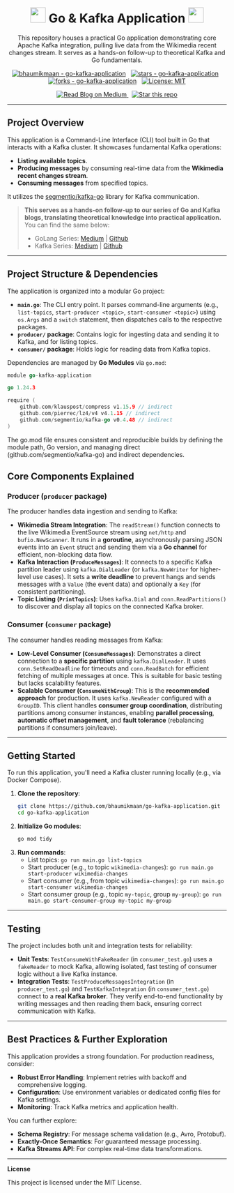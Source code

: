 <h1 align="middle"> <img src="https://skillicons.dev/icons?i=go" width="35"/> Go & Kafka Application <img src="https://skillicons.dev/icons?i=kafka" width="35" /></h1>

<div align="center">

This repository houses a practical Go application demonstrating core Apache Kafka integration, pulling live data from the Wikimedia recent changes stream. It serves as a hands-on follow-up to theoretical Kafka and Go fundamentals.

[![bhaumikmaan - go-kafka-application](https://img.shields.io/static/v1?label=bhaumikmaan&message=go-kafka-application&color=00ADD8&logo=github)](https://github.com/bhaumikmaan/go-kafka-application "Go to GitHub repo")
&nbsp; [![stars - go-kafka-application](https://img.shields.io/github/stars/bhaumikmaan/go-kafka-application?style=social)](https://github.com/bhaumikmaan/go-kafka-application)
&nbsp; [![forks - go-kafka-application](https://img.shields.io/github/forks/bhaumikmaan/go-kafka-application?style=social)](https://github.com/bhaumikmaan/go-kafka-application)
&nbsp; [![License: MIT](https://img.shields.io/badge/License-MIT-00ADD8.svg)](https://opensource.org/licenses/MIT)
<br/>

<a href="https://medium.com/@bhaumikmaan/go-kafka-from-theory-to-practice-96e0757e02ca" target="_blank">
<img src="https://img.shields.io/badge/Read%20Blog%20on-Medium-black?logo=medium&style=for-the-badge" alt="Read Blog on Medium"/>
</a>
&nbsp;
<a href="https://github.com/bhaumikmaan/go-kafka-application/stargazers" target="_blank">
 <img src="https://img.shields.io/badge/Star-This%20Repo-yellow?style=for-the-badge&logo=github" alt="Star this repo"/>
</a>
</div>

---

## Project Overview

This application is a Command-Line Interface (CLI) tool built in Go that interacts with a Kafka cluster. It showcases fundamental Kafka operations:
* **Listing available topics**.
* **Producing messages** by consuming real-time data from the **Wikimedia recent changes stream**.
* **Consuming messages** from specified topics.

It utilizes the [segmentio/kafka-go](https://pkg.go.dev/github.com/segmentio/kafka-go) library for Kafka communication.

> **This serves as a hands-on follow-up to our series of Go and Kafka blogs, translating theoretical knowledge into practical application.** You can find the same below:
> <br> 
> * GoLang Series: [Medium](https://medium.com/@bhaumikmaan/list/golang-92f51617836c) | [Github](https://github.com/bhaumikmaan/Understanding-GoLang)
> * Kafka Series: [Medium](https://medium.com/@bhaumikmaan/list/kafka-549d42bfaa31) | [Github](https://github.com/bhaumikmaan/Understanding-Kafka-Basics)

---

## Project Structure & Dependencies

The application is organized into a modular Go project:

* **`main.go`**: The CLI entry point. It parses command-line arguments (e.g., `list-topics`, `start-producer <topic>`, `start-consumer <topic>`) using `os.Args` and a `switch` statement, then dispatches calls to the respective packages.
* **`producer/` package**: Contains logic for ingesting data and sending it to Kafka, and for listing topics.
* **`consumer/` package**: Holds logic for reading data from Kafka topics.

Dependencies are managed by **Go Modules** via `go.mod`:
```go
module go-kafka-application

go 1.24.3

require (
    github.com/klauspost/compress v1.15.9 // indirect
    github.com/pierrec/lz4/v4 v4.1.15 // indirect
    github.com/segmentio/kafka-go v0.4.48 // indirect
)
```
The go.mod file ensures consistent and reproducible builds by defining the module path, Go version, and managing direct (github.com/segmentio/kafka-go) and indirect dependencies.

## Core Components Explained

### **Producer (`producer` package)**
The producer handles data ingestion and sending to Kafka:
* **Wikimedia Stream Integration**: The `readStream()` function connects to the live Wikimedia EventSource stream using `net/http` and `bufio.NewScanner`. It runs in a **goroutine**, asynchronously parsing JSON events into an `Event` struct and sending them via a **Go channel** for efficient, non-blocking data flow.
* **Kafka Interaction (`ProduceMessages`)**: It connects to a specific Kafka partition leader using `kafka.DialLeader` (or `kafka.NewWriter` for higher-level use cases). It sets a **write deadline** to prevent hangs and sends messages with a `Value` (the event data) and optionally a `Key` (for consistent partitioning).
* **Topic Listing (`PrintTopics`)**: Uses `kafka.Dial` and `conn.ReadPartitions()` to discover and display all topics on the connected Kafka broker.

### **Consumer (`consumer` package)**
The consumer handles reading messages from Kafka:
* **Low-Level Consumer (`ConsumeMessages`)**: Demonstrates a direct connection to a **specific partition** using `kafka.DialLeader`. It uses `conn.SetReadDeadline` for timeouts and `conn.ReadBatch` for efficient fetching of multiple messages at once. This is suitable for basic testing but lacks scalability features.
* **Scalable Consumer (`ConsumeWithGroup`)**: This is the **recommended approach** for production. It uses `kafka.NewReader` configured with a `GroupID`. This client handles **consumer group coordination**, distributing partitions among consumer instances, enabling **parallel processing**, **automatic offset management**, and **fault tolerance** (rebalancing partitions if consumers join/leave).

---

## Getting Started

To run this application, you'll need a Kafka cluster running locally (e.g., via Docker Compose).

1.  **Clone the repository**:
    ```bash
    git clone https://github.com/bhaumikmaan/go-kafka-application.git
    cd go-kafka-application
    ```
2.  **Initialize Go modules**:
    ```bash
    go mod tidy
    ```
3.  **Run commands**:
    * List topics: `go run main.go list-topics`
    * Start producer (e.g., to topic `wikimedia-changes`): `go run main.go start-producer wikimedia-changes`
    * Start consumer (e.g., from topic `wikimedia-changes`): `go run main.go start-consumer wikimedia-changes`
    * Start consumer group (e.g., topic `my-topic`, group `my-group`): `go run main.go start-consumer-group my-topic my-group`

---

## Testing

The project includes both unit and integration tests for reliability:

* **Unit Tests**: `TestConsumeWithFakeReader` (in `consumer_test.go`) uses a `fakeReader` to mock Kafka, allowing isolated, fast testing of consumer logic without a live Kafka instance.
* **Integration Tests**: `TestProduceMessagesIntegration` (in `producer_test.go`) and `TestKafkaIntegration` (in `consumer_test.go`) connect to a **real Kafka broker**. They verify end-to-end functionality by writing messages and then reading them back, ensuring correct communication with Kafka.

---

## Best Practices & Further Exploration

This application provides a strong foundation. For production readiness, consider:
* **Robust Error Handling**: Implement retries with backoff and comprehensive logging.
* **Configuration**: Use environment variables or dedicated config files for Kafka settings.
* **Monitoring**: Track Kafka metrics and application health.

You can further explore:
* **Schema Registry**: For message schema validation (e.g., Avro, Protobuf).
* **Exactly-Once Semantics**: For guaranteed message processing.
* **Kafka Streams API**: For complex real-time data transformations.

---
**License**

This project is licensed under the MIT License.